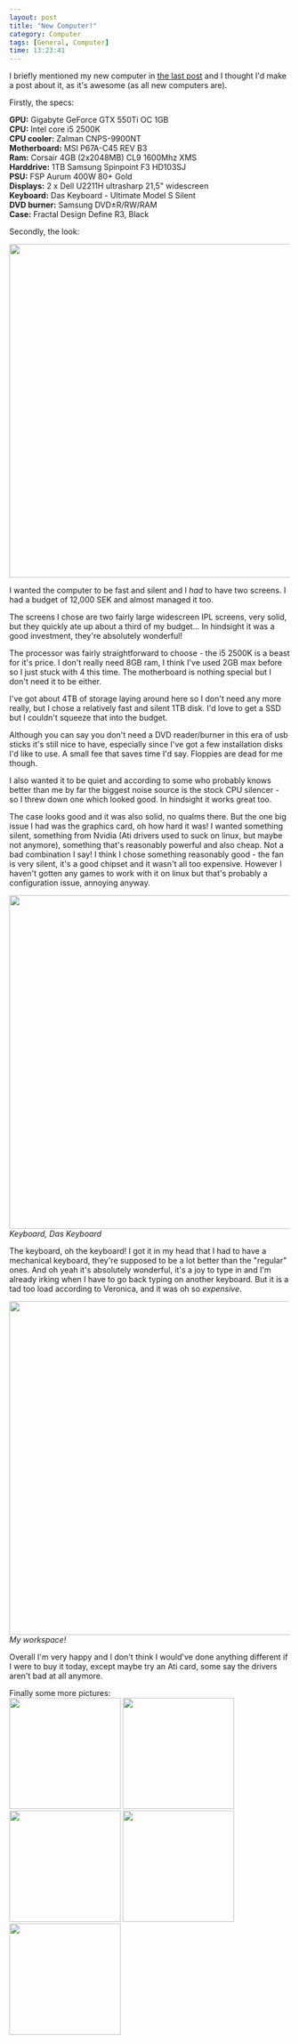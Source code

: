```yaml
---
layout: post
title: "New Computer!"
category: Computer
tags: [General, Computer]
time: 13:23:41
---
```

I briefly mentioned my new computer in [the last post](/blog/2011/08/18/resurrection) and I thought I'd make a post about it, as it's awesome (as all new computers are).

Firstly, the specs:

**GPU:** Gigabyte GeForce GTX 550Ti OC 1GB  
**CPU:** Intel core i5 2500K  
**CPU cooler:** Zalman CNPS-9900NT  
**Motherboard:** MSI P67A-C45 REV B3  
**Ram:** Corsair 4GB (2x2048MB) CL9 1600Mhz XMS  
**Harddrive:** 1TB Samsung Spinpoint F3 HD103SJ  
**PSU:** FSP Aurum 400W 80+ Gold  
**Displays:** 2 x Dell U2211H ultrasharp 21,5" widescreen  
**Keyboard:** Das Keyboard - Ultimate Model S Silent  
**DVD burner:** Samsung DVD±R/RW/RAM  
**Case:** Fractal Design Define R3, Black  

Secondly, the look:  
<div class="center">
  <img src="/media/images/overall1.jpg" width="600" />
</div>

I wanted the computer to be fast and silent and I *had* to have two screens. I had a budget of 12,000 SEK and almost managed it too.

The screens I chose are two fairly large widescreen IPL screens, very solid, but they quickly ate up about a third of my budget... In hindsight it was a good investment, they're absolutely wonderful!

The processor was fairly straightforward to choose - the i5 2500K is a beast for it's price. I don't really need 8GB ram, I think I've used 2GB max before so I just stuck with 4 this time. The motherboard is nothing special but I don't need it to be either.

I've got about 4TB of storage laying around here so I don't need any more really, but I chose a relatively fast and silent 1TB disk. I'd love to get a SSD but I couldn't squeeze that into the budget.

Although you can say you don't need a DVD reader/burner in this era of usb sticks it's still nice to have, especially since I've got a few installation disks I'd like to use. A small fee that saves time I'd say. Floppies are dead for me though.

I also wanted it to be quiet and according to some who probably knows better than me by far the biggest noise source is the stock CPU silencer - so I threw down one which looked good. In hindsight it works great too.

The case looks good and it was also solid, no qualms there. But the one big issue I had was the graphics card, oh how hard it was! I wanted something silent, something from Nvidia (Ati drivers used to suck on linux, but maybe not anymore), something that's reasonably powerful and also cheap. Not a bad combination I say! I think I chose something reasonably good - the fan is very silent, it's a good chipset and it wasn't all too expensive. However I haven't gotten any games to work with it on linux but that's probably a configuration issue, annoying anyway.

<div class="center">
  <img src="/media/images/das3.jpg" width="600" />
  <em>Keyboard, Das Keyboard</em>
</div>

The keyboard, oh the keyboard! I got it in my head that I had to have a mechanical keyboard, they're supposed to be a lot better than the "regular" ones. And oh yeah it's absolutely wonderful, it's a joy to type in and I'm already irking when I have to go back typing on another keyboard. But it is a tad too load according to Veronica, and it was oh so *expensive*.

<div class="center">
  <img src="/media/images/overall2.jpg" width="600" />
  <em>My workspace!</em>
</div>

Overall I'm very happy and I don't think I would've done anything different if I were to buy it today, except maybe try an Ati card, some say the drivers aren't bad at all anymore.

Finally some more pictures:  
<a href="/media/images/inside1.jpg"><img src="/media/images/inside1.jpg" width="200" /></a>
<a href="/media/images/case.jpg"><img src="/media/images/case.jpg" width="200" /></a>
<a href="/media/images/cables.jpg"><img src="/media/images/cables.jpg" width="200" /></a>
<a href="/media/images/inside2.jpg"><img src="/media/images/inside2.jpg" width="200" /></a>
<a href="/media/images/das1.jpg"><img src="/media/images/das1.jpg" width="200" /></a>

